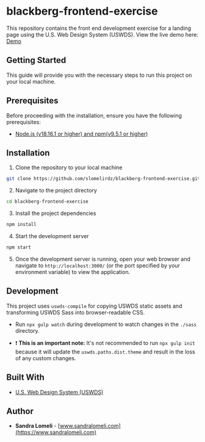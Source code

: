 # blackberg-frontend-exercise

This repository contains the front end development exercise for a landing page using the U.S. Web Design System (USWDS).
View the live demo here: [Demo](https://blackberg-frontend-exercise-sandra-lomeli.vercel.app/)

## Getting Started

This guide will provide you with the necessary steps to run this project on your local machine.


## Prerequisites

Before proceeding with the installation, ensure you have the following prerequisites:

- [Node.js (v18.16.1 or higher) and npm(v9.5.1 or higher)](https://docs.npmjs.com/downloading-and-installing-node-js-and-npm)


## Installation

1. Clone the repository to your local machine
```bash
git clone https://github.com/slomelirdz/blackberg-frontend-exercise.git
```

2. Navigate to the project directory
```bash
cd blackberg-frontend-exercise
```

3. Install the project dependencies
```bash
npm install
```

4. Start the development server
```bash
npm start
```

5. Once the development server is running, open your web browser and navigate to `http://localhost:3000/` (or the port specified by your environment variable) to view the application.

## Development

This project uses `uswds-compile` for copying USWDS static assets and transforming USWDS Sass into browser-readable CSS.

* Run `npx gulp watch` during development to watch changes in the `./sass` directory.

* :exclamation: **This is an important note:** It's not recommended to run `npx gulp init` because it will update the `uswds.paths.dist.theme` and result in the loss of any custom changes.


## Built With

* [U.S. Web Design System (USWDS)](https://designsystem.digital.gov/how-to-use-uswds/)


## Author

* **Sandra Lomeli** - [www.sandralomeli.com](https://www.sandralomeli.com)



